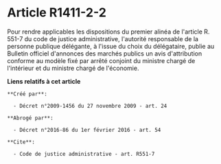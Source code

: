 # Article R1411-2-2

Pour rendre applicables les dispositions du premier alinéa de l'article R. 551-7 du code de justice administrative,
l'autorité responsable de la personne publique délégante, à l'issue du choix du délégataire, publie au Bulletin officiel
d'annonces des marchés publics un avis d'attribution conforme au modèle fixé par arrêté conjoint du ministre chargé de
l'intérieur et du ministre chargé de l'économie.

**Liens relatifs à cet article**

	**Créé par**:

	  - Décret n°2009-1456 du 27 novembre 2009 - art. 24

	**Abrogé par**:

	  - Décret n°2016-86 du 1er février 2016 - art. 54

	**Cite**:

	  - Code de justice administrative - art. R551-7
